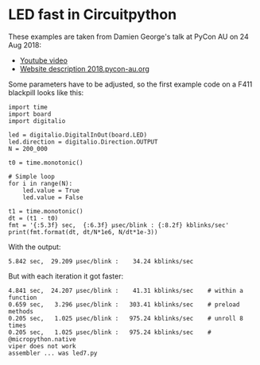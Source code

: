 # LED fast in Circuitpython

These examples are taken from Damien George's talk at PyCon AU on 24 Aug 2018:

- [Youtube video](https://youtu.be/hHec4qL00x0)
- [Website description 2018.pycon-au.org](https://2018.pycon-au.org/talks/45358-writing-fast-and-efficient-micropython/)

Some parameters have to be adjusted, so the first example code on a F411 blackpill looks like this:

``` pycon-au
import time
import board
import digitalio

led = digitalio.DigitalInOut(board.LED)
led.direction = digitalio.Direction.OUTPUT
N = 200_000

t0 = time.monotonic()

# Simple loop
for i in range(N):
    led.value = True
    led.value = False
    
t1 = time.monotonic()
dt = (t1 - t0)
fmt = '{:5.3f} sec,  {:6.3f} µsec/blink : {:8.2f} kblinks/sec'
print(fmt.format(dt, dt/N*1e6, N/dt*1e-3))
```

With the output:

```
5.842 sec,  29.209 µsec/blink :    34.24 kblinks/sec
```

But with each iteration it got faster:
```
4.841 sec,  24.207 µsec/blink :    41.31 kblinks/sec    # within a function
0.659 sec,   3.296 µsec/blink :   303.41 kblinks/sec    # preload methods
0.205 sec,   1.025 µsec/blink :   975.24 kblinks/sec    # unroll 8 times
0.205 sec,   1.025 µsec/blink :   975.24 kblinks/sec    # @micropython.native
viper does not work
assembler ... was led7.py
```

